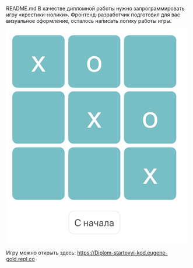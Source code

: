 README.md
В качестве дипломной работы нужно запрограммировать игру «крестики-нолики». Фронтенд-разработчик подготовил для вас визуальное оформление, осталось написать логику работы игры.

![alt text](https://github.com/eugene-gold/TicTacGame/blob/main/tictactoe.png)


Игру можно открыть здесь: https://Diplom-startovyi-kod.eugene-gold.repl.co
